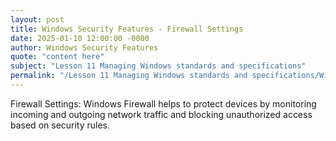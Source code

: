 ```yaml
---
layout: post
title: Windows Security Features - Firewall Settings
date: 2025-01-10 12:00:00 -0000
author: Windows Security Features
quote: "content here"
subject: "Lesson 11 Managing Windows standards and specifications"
permalink: "/Lesson 11 Managing Windows standards and specifications/Windows Security Features/Windows Security Features - Firewall Settings"
---
```


Firewall Settings: Windows Firewall helps to protect devices by monitoring incoming and outgoing network traffic and blocking unauthorized access based on security rules.
